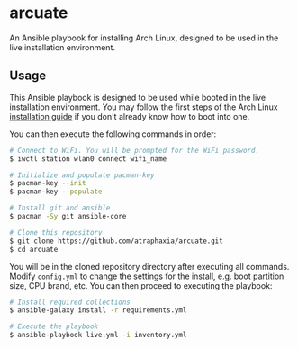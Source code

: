 # arcuate

An Ansible playbook for installing Arch Linux, designed to be used in the live installation environment.



## Usage

This Ansible playbook is designed to be used while booted in the live installation environment. You may follow the first steps of the Arch Linux [installation guide](https://wiki.archlinux.org/title/Installation_guide) if you don't already know how to boot into one.

You can then execute the following commands in order:

```sh
# Connect to WiFi. You will be prompted for the WiFi password.
$ iwctl station wlan0 connect wifi_name

# Initialize and populate pacman-key
$ pacman-key --init
$ pacman-key --populate

# Install git and ansible
$ pacman -Sy git ansible-core

# Clone this repository
$ git clone https://github.com/atraphaxia/arcuate.git
$ cd arcuate
```

You will be in the cloned repository directory after executing all commands. Modify `config.yml` to change the settings for the install, e.g. boot partition size, CPU brand, etc. You can then proceed to executing the playbook:

```sh
# Install required collections
$ ansible-galaxy install -r requirements.yml

# Execute the playbook
$ ansible-playbook live.yml -i inventory.yml
```
